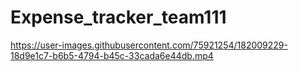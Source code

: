 # Expense_tracker_team111



https://user-images.githubusercontent.com/75921254/182009229-18d9e1c7-b6b5-4794-b45c-33cada6e44db.mp4

